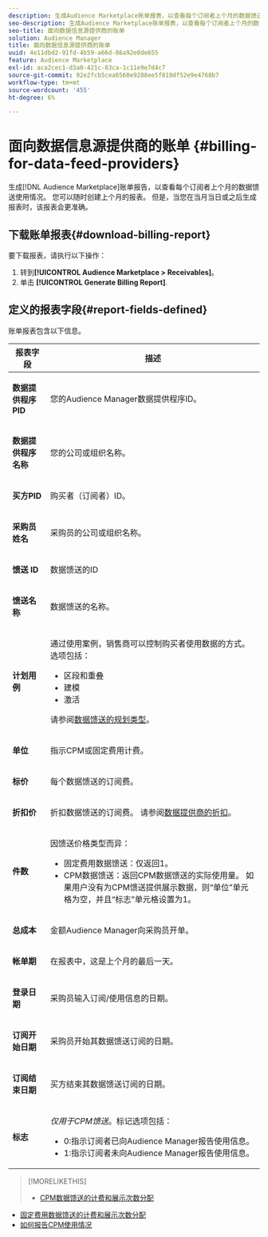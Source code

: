 ```yaml
---
description: 生成Audience Marketplace账单报表，以查看每个订阅者上个月的数据馈送使用情况。 您可以随时创建上个月的报表。 但是，当您在当月当日或之后生成报表时，该报表会更准确。
seo-description: 生成Audience Marketplace账单报表，以查看每个订阅者上个月的数据馈送使用情况。 您可以随时创建上个月的报表。 但是，当您在当月当日或之后生成报表时，该报表会更准确。
seo-title: 面向数据信息源提供商的账单
solution: Audience Manager
title: 面向数据信息源提供商的账单
uuid: 4e11dbd2-91fd-4b59-a66d-86a92e0de655
feature: Audience Marketplace
exl-id: aca2cec1-d3a0-421c-83ca-1c11e9e7d4c7
source-git-commit: 92e2fcb5cea6560e9288ee5f819df52e9e4768b7
workflow-type: tm+mt
source-wordcount: '455'
ht-degree: 6%

---
```


# 面向数据信息源提供商的账单 {#billing-for-data-feed-providers}

生成[!DNL Audience Marketplace]账单报告，以查看每个订阅者上个月的数据馈送使用情况。 您可以随时创建上个月的报表。 但是，当您在当月当日或之后生成报表时，该报表会更准确。

## 下载账单报表{#download-billing-report}

要下载报表，请执行以下操作：

1. 转到&#x200B;**[!UICONTROL Audience Marketplace > Receivables]**。
1. 单击 **[!UICONTROL Generate Billing Report]**.

## 定义的报表字段{#report-fields-defined}

账单报表包含以下信息。

<table id="table_B433D5059F6446068683E425B1D87520"> 
 <thead> 
  <tr> 
   <th colname="col1" class="entry"> 报表字段 </th> 
   <th colname="col2" class="entry"> 描述 </th> 
  </tr> 
 </thead>
 <tbody> 
  <tr> 
   <td colname="col1"> <p><b><span class="uicontrol"> 数据提供程序PID</span></b> </p> </td> 
   <td colname="col2"> <p>您的<span class="keyword">Audience Manager</span>数据提供程序ID。 </p> </td> 
  </tr> 
  <tr> 
   <td colname="col1"> <p><b><span class="uicontrol"> 数据提供程序名称</span></b> </p> </td> 
   <td colname="col2"> <p>您的公司或组织名称。 </p> </td> 
  </tr> 
  <tr> 
   <td colname="col1"> <p><b><span class="uicontrol"> 买方PID</span></b> </p> </td> 
   <td colname="col2"> <p>购买者（订阅者）ID。 </p> </td> 
  </tr> 
  <tr> 
   <td colname="col1"> <p><b><span class="uicontrol"> 采购员姓名</span></b> </p> </td> 
   <td colname="col2"> <p>采购员的公司或组织名称。 </p> </td> 
  </tr> 
  <tr> 
   <td colname="col1"> <p><b><span class="uicontrol"> 馈送 ID</span></b> </p> </td> 
   <td colname="col2"> <p>数据馈送的ID </p> </td> 
  </tr> 
  <tr> 
   <td colname="col1"> <p><b><span class="uicontrol"> 馈送名称</span></b> </p> </td> 
   <td colname="col2"> <p>数据馈送的名称。 </p> </td> 
  </tr> 
  <tr> 
   <td colname="col1"> <p><b><span class="uicontrol"> 计划用例</span></b> </p> </td> 
   <td colname="col2"> <p>通过使用案例，销售商可以控制购买者使用数据的方式。 选项包括： </p> 
    <ul id="ul_8230A93B5DCE4C10B025D3C761F72CEF"> 
     <li id="li_3400C6475F6D43D7AF54D9A0ED9C09E0">区段和重叠 </li> 
     <li id="li_65DFEF1EA6C341ACB5B72FF629F10AFC">建模 </li> 
     <li id="li_B84935B93ADE4D299732CE7E099DF7B3">激活 </li> 
    </ul> <p>请参阅<a href="../../../features/audience-marketplace/marketplace-data-providers/marketplace-create-manage-feeds.md#plan-types">数据馈送的规划类型</a>。 </p> </td> 
  </tr> 
  <tr> 
   <td colname="col1"> <p><b><span class="uicontrol"> 单位</span></b> </p> </td> 
   <td colname="col2"> <p>指示CPM或固定费用计费。 </p> </td> 
  </tr> 
  <tr> 
   <td colname="col1"> <p><b><span class="uicontrol"> 标价</span></b> </p> </td> 
   <td colname="col2"> <p>每个数据馈送的订阅费。 </p> </td> 
  </tr> 
  <tr> 
   <td colname="col1"> <p><b><span class="uicontrol"> 折扣价</span></b> </p> </td> 
   <td colname="col2"> <p>折扣数据馈送的订阅费。 请参阅<a href="../../../features/audience-marketplace/marketplace-data-providers/marketplace-create-manage-feeds.md#discounts">数据提供商的折扣</a>。 </p> </td> 
  </tr> 
  <tr> 
   <td colname="col1"> <p><b><span class="uicontrol"> 件数</span></b> </p> </td> 
   <td colname="col2"> <p>因馈送价格类型而异： </p> 
    <ul id="ul_01550B436EEE4FBC8C9945E08E3CE2C6"> 
     <li id="li_C589F6A751AB407E853AC6F726A47F14">固定费用数据馈送：仅返回1。 </li> 
     <li id="li_F93F8AEB2D8C45BFA0305E7808AFF848">CPM数据馈送：返回CPM数据馈送的实际使用量。 如果用户没有为CPM馈送提供展示数据，则“单位”单元格为空，并且“标志”单元格设置为1。 </li> 
    </ul> </td> 
  </tr> 
  <tr> 
   <td colname="col1"> <p><b><span class="uicontrol"> 总成本</span></b> </p> </td> 
   <td colname="col2"> <p>金额<span class="keyword">Audience Manager</span>向采购员开单。 </p> </td> 
  </tr> 
  <tr> 
   <td colname="col1"> <p><b><span class="uicontrol"> 帐单期</span></b> </p> </td> 
   <td colname="col2"> <p> 在报表中，这是上个月的最后一天。 </p> </td> 
  </tr> 
  <tr> 
   <td colname="col1"> <p><b><span class="uicontrol"> 登录日期</span></b> </p> </td> 
   <td colname="col2"> <p>采购员输入订阅/使用信息的日期。 </p> </td> 
  </tr> 
  <tr> 
   <td colname="col1"> <p><b><span class="uicontrol"> 订阅开始日期</span></b> </p> </td> 
   <td colname="col2"> <p>采购员开始其数据馈送订阅的日期。 </p> </td> 
  </tr> 
  <tr> 
   <td colname="col1"> <p><b><span class="uicontrol"> 订阅结束日期</span></b> </p> </td> 
   <td colname="col2"> <p>买方结束其数据馈送订阅的日期。 </p> </td> 
  </tr> 
  <tr> 
   <td colname="col1"> <p><b><span class="uicontrol"> 标志</span></b> </p> </td> 
   <td colname="col2"> <p> <i>仅用于CPM馈送</i>。标记选项包括： </p> 
    <ul id="ul_509BC73B754A43299F8D719AB0805ABD"> 
     <li id="li_AB35E33B68EC49A187495DF6B9D86563">0:指示订阅者已向<span class="keyword">Audience Manager</span>报告使用信息。 </li> 
     <li id="li_2E4871B127A84EC586A9F3659F52D67E">1:指示订阅者未向<span class="keyword">Audience Manager</span>报告使用信息。 </li> 
    </ul> </td> 
  </tr> 
 </tbody> 
</table>

>[!MORELIKETHIS]
>
>* [CPM数据馈送的计费和展示次数分配](../../../features/audience-marketplace/marketplace-data-buyers/marketplace-buyer-billing.md#cost-attribution)
* [固定费用数据馈送的计费和展示次数分配](../../../features/audience-marketplace/marketplace-data-buyers/marketplace-buyer-billing.md)
* [如何报告CPM使用情况](../../../features/audience-marketplace/marketplace-data-buyers/marketplace-buyer-billing.md#report-cpm-usage)

